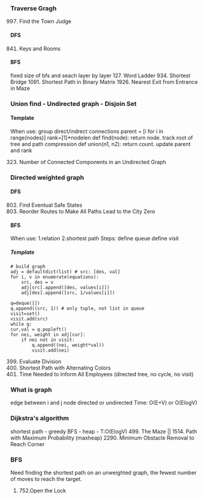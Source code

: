 ### Traverse Gragh
997. Find the Town Judge
#### DFS
841. Keys and Rooms
#### BFS
fixed size of bfs and seach layer by layer
127. Word Ladder
934. Shortest Bridge
1091. Shortest Path in Binary Matrix
1926. Nearest Exit from Entrance in Maze


### Union find - Undirected graph - Disjoin Set
#### Template
When use: group direct/indrect connections
parent = [i for i in range(nodes)]
rank=[1]*nodelen
def find(node): return node. track root of tree and path compression
def union(n1, n2): return count. update parent and rank 

323. Number of Connected Components in an Undirected Graph


### Directed weighted graph
#### DFS
802. Find Eventual Safe States
1466. Reorder Routes to Make All Paths Lead to the City Zero
#### BFS
When use:
1.relation
2.shortest path 
Steps:
define queue
define visit
##### Template
```
# build graph
adj = defaultdict(list) # src: [des, val]
for i, v in enumerate(equations):
    src, des = v
    adj[src].append([des, values[i]])
    adj[des].append([src, 1/values[i]])

q=deque([])
q.append((src, 1)) # only tuple, not list in queue
visit=set()
visit.add(src)
while q:
cur,val = q.popleft()
for nei, weight in adj[cur]:
    if nei not in visit:
        q.append((nei, weight*val))
        visit.add(nei)
```

399. Evaluate Division
1129. Shortest Path with Alternating Colors
1376. Time Needed to Inform All Employees (directed tree, no cycle, no visit)


### What is graph
edge between i and j
node
directed or undirected
Time: O(E+V) or O(ElogV)


### Dijkstra's algorithm 
shortest path - greedy BFS - heap - T:O(ElogV)
499. The Maze ||
1514. Path with Maximum Probability (maxheap)
2290. Minimum Obstacle Removal to Reach Corner







### BFS
Need finding the shortest path on an unweighted graph, the fewest number of moves to reach the target.
1. 752.Open the Lock


